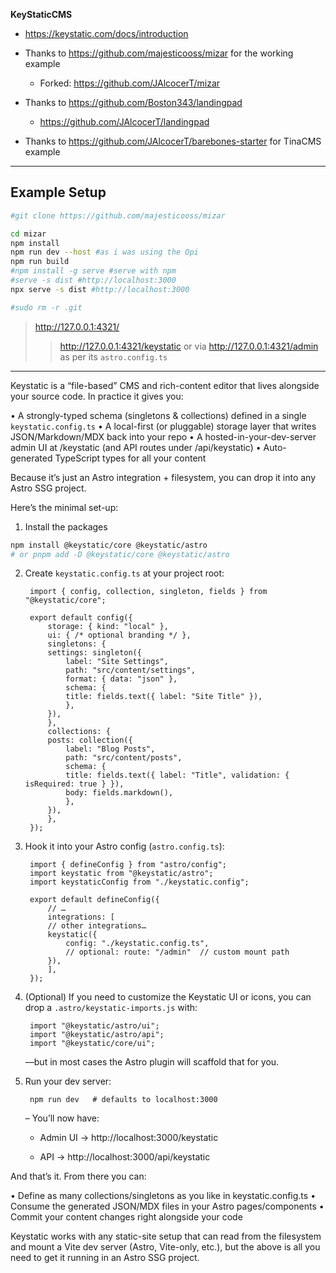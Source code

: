 **KeyStaticCMS**


* https://keystatic.com/docs/introduction

* Thanks to https://github.com/majesticooss/mizar for the working example
    * Forked: https://github.com/JAlcocerT/mizar

* Thanks to https://github.com/Boston343/landingpad
    * https://github.com/JAlcocerT/landingpad

* Thanks to https://github.com/JAlcocerT/barebones-starter for TinaCMS example


---

## Example Setup

```sh
#git clone https://github.com/majesticooss/mizar

cd mizar
npm install
npm run dev --host #as i was using the Opi
npm run build
#npm install -g serve #serve with npm
#serve -s dist #http://localhost:3000
npx serve -s dist #http://localhost:3000

#sudo rm -r .git
```

> http://127.0.0.1:4321/
> > http://127.0.0.1:4321/keystatic or via http://127.0.0.1:4321/admin as per its `astro.config.ts`

---

Keystatic is a “file-based” CMS and rich-content editor that lives alongside your source code.  In practice it gives you:

• A strongly-typed schema (singletons & collections) defined in a single `keystatic.config.ts`
• A local-first (or pluggable) storage layer that writes JSON/Markdown/MDX back into your repo
• A hosted-in-your-dev-server admin UI at /keystatic (and API routes under /api/keystatic)
• Auto-generated TypeScript types for all your content

Because it’s just an Astro integration + filesystem, you can drop it into any Astro SSG project.

Here’s the minimal set-up:

1. Install the packages

```sh
npm install @keystatic/core @keystatic/astro
# or pnpm add -D @keystatic/core @keystatic/astro
```

2. Create `keystatic.config.ts` at your project root:

        import { config, collection, singleton, fields } from "@keystatic/core";

        export default config({
            storage: { kind: "local" },
            ui: { /* optional branding */ },
            singletons: {
            settings: singleton({
                label: "Site Settings",
                path: "src/content/settings",
                format: { data: "json" },
                schema: {
                title: fields.text({ label: "Site Title" }),
                },
            }),
            },
            collections: {
            posts: collection({
                label: "Blog Posts",
                path: "src/content/posts",
                schema: {
                title: fields.text({ label: "Title", validation: { isRequired: true } }),
                body: fields.markdown(),
                },
            }),
            },
        });
        
3. Hook it into your Astro config (`astro.config.ts`):

        import { defineConfig } from "astro/config";
        import keystatic from "@keystatic/astro";
        import keystaticConfig from "./keystatic.config";

        export default defineConfig({
            // …
            integrations: [
            // other integrations…
            keystatic({
                config: "./keystatic.config.ts",
                // optional: route: "/admin"  // custom mount path
            }),
            ],
        });
4. (Optional) If you need to customize the Keystatic UI or icons, you can drop a `.astro/keystatic-imports.js` with:

        import "@keystatic/astro/ui";
        import "@keystatic/astro/api";
        import "@keystatic/core/ui";

    —but in most cases the Astro plugin will scaffold that for you.
5. Run your dev server:

        npm run dev   # defaults to localhost:3000

    – You’ll now have:


    * Admin UI → http://localhost:3000/keystatic

    * API        → http://localhost:3000/api/keystatic

And that’s it.  From there you can:

• Define as many collections/singletons as you like in keystatic.config.ts
• Consume the generated JSON/MDX files in your Astro pages/components
• Commit your content changes right alongside your code

Keystatic works with any static-site setup that can read from the filesystem and mount a Vite dev server (Astro, Vite-only, etc.), but the above is all you need to get it
running in an Astro SSG project.